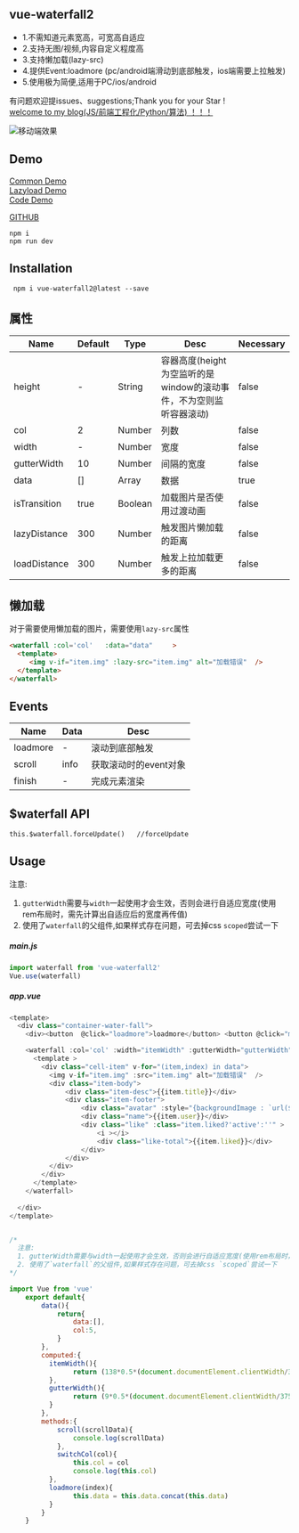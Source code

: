 

## vue-waterfall2 
* 1.不需知道元素宽高，可宽高自适应
* 2.支持无图/视频,内容自定义程度高
* 3.支持懒加载(lazy-src)
* 4.提供Event:loadmore (pc/android端滑动到底部触发，ios端需要上拉触发) 
* 5.使用极为简便,适用于PC/ios/android


有问题欢迎提issues、suggestions;Thank you for your Star !   
[welcome to my blog(JS/前端工程化/Python/算法)  ！！！](https://github.com/AwesomeDevin/blog)

![移动端效果](https://raw.githubusercontent.com/AwesomeDevin/vue-waterfall2/master/src/assets/gifhome_240x514_17s.gif)

## Demo
[Common Demo](http://175.24.232.69:8080/vue-waterfall/index.html#/)  
[Lazyload Demo](http://175.24.232.69:8080/vue-waterfall/index.html#/lazy)   
[Code Demo](https://codesandbox.io/embed/vue-template-99ps6)



[GITHUB](https://github.com/Rise-Devin/vue-waterfall2)
```
npm i 
npm run dev
```

## Installation
```
 npm i vue-waterfall2@latest --save
```

## <waterfall> 属性
Name | Default | Type | Desc | Necessary
-------- | -------- | -------- | -------- | -------
height | - | String | 容器高度(height为空监听的是window的滚动事件，不为空则监听容器滚动) | false
col | 2  | Number |  列数 | false
width | - | Number | 宽度 | false
gutterWidth | 10 | Number | 间隔的宽度 | false
data | [] | Array | 数据 | true
isTransition | true | Boolean | 加载图片是否使用过渡动画 | false
lazyDistance | 300 | Number | 触发图片懒加载的距离  | false
loadDistance | 300 | Number | 触发上拉加载更多的距离 | false
  
## 懒加载
对于需要使用懒加载的图片，需要使用`lazy-src`属性
```html
<waterfall :col='col'   :data="data"     >
  <template>
     <img v-if="item.img" :lazy-src="item.img" alt="加载错误"  />
  </template>
</waterfall>
```

## <waterfall> Events
Name | Data |   Desc
-------- | --- | -------- 
loadmore | - | 滚动到底部触发
scroll | info | 获取滚动时的event对象
finish | - | 完成元素渲染
  
## $waterfall API
```
this.$waterfall.forceUpdate()   //forceUpdate
```

## Usage
注意:
 1.  `gutterWidth`需要与`width`一起使用才会生效，否则会进行自适应宽度(使用rem布局时，需先计算出自适应后的宽度再传值)</font>
 2.  使用了`waterfall`的父组件,如果样式存在问题，可去掉css `scoped`尝试一下
##### main.js
```javascript
import waterfall from 'vue-waterfall2'
Vue.use(waterfall)
```
##### app.vue
```javascript
<template>
  <div class="container-water-fall">
    <div><button  @click="loadmore">loadmore</button> <button @click="mix">mix</button> <button @click="switchCol('5')">5列</button> <button @click="switchCol('8')">8列</button> <button @click="switchCol('10')">10列</button> </div>

    <waterfall :col='col' :width="itemWidth" :gutterWidth="gutterWidth"  :data="data"  @loadmore="loadmore"  @scroll="scroll"  >
      <template >
        <div class="cell-item" v-for="(item,index) in data">
          <img v-if="item.img" :src="item.img" alt="加载错误"  /> 
          <div class="item-body">
              <div class="item-desc">{{item.title}}</div>
              <div class="item-footer">
                  <div class="avatar" :style="{backgroundImage : `url(${item.avatar})` }"></div>
                  <div class="name">{{item.user}}</div>
                  <div class="like" :class="item.liked?'active':''" >
                      <i ></i>
                      <div class="like-total">{{item.liked}}</div>  
                  </div>
              </div>
          </div>
        </div>
      </template>
    </waterfall>
    
  </div>
</template>


/*
  注意:
  1. gutterWidth需要与width一起使用才会生效，否则会进行自适应宽度(使用rem布局时，需先计算出自适应后的宽度再传值)
  2. 使用了`waterfall`的父组件,如果样式存在问题，可去掉css `scoped`尝试一下
*/

import Vue from 'vue'
	export default{
	    data(){
	        return{
	            data:[],
	            col:5,
	        }
	    },
	    computed:{
	      itemWidth(){  
	            return (138*0.5*(document.documentElement.clientWidth/375))  #rem布局 计算宽度
	      },
	      gutterWidth(){
	            return (9*0.5*(document.documentElement.clientWidth/375))	#rem布局 计算x轴方向margin(y轴方向的margin自定义在css中即可)
	      }
	    },
	    methods:{
            scroll(scrollData){
                console.log(scrollData)
            },
	        switchCol(col){
	            this.col = col
	            console.log(this.col)
	      },
	      loadmore(index){
	            this.data = this.data.concat(this.data)
	      }
	    }
	}
```
